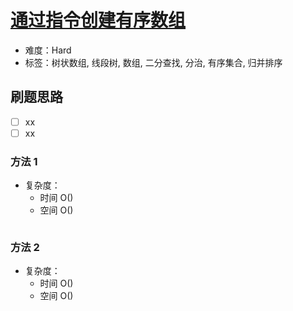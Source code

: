 # [通过指令创建有序数组](https://leetcode-cn.com/problems/create-sorted-array-through-instructions/)

- 难度：Hard
- 标签：树状数组, 线段树, 数组, 二分查找, 分治, 有序集合, 归并排序

## 刷题思路

- [ ] xx
- [ ] xx

### 方法 1

- 复杂度：
    - 时间 O()
    - 空间 O()

``` js

```

### 方法 2

- 复杂度：
    - 时间 O()
    - 空间 O()

``` js

```
